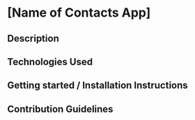 # [Name of Contacts App]

## Description

## Technologies Used

## Getting started / Installation Instructions

## Contribution Guidelines
